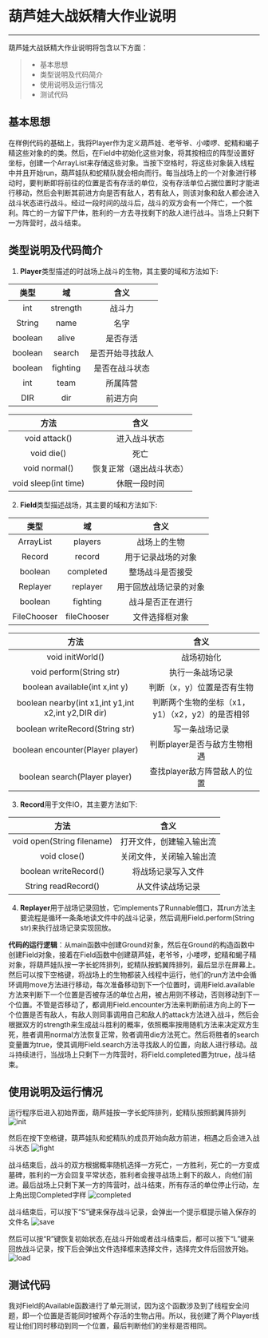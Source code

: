 ﻿# 葫芦娃大战妖精大作业说明

---

葫芦娃大战妖精大作业说明将包含以下方面：
> * 基本思想
> * 类型说明及代码简介
> * 使用说明及运行情况
> * 测试代码



## 基本思想

在样例代码的基础上，我将Player作为定义葫芦娃、老爷爷、小喽啰、蛇精和蝎子精这些对象的的类。然后，在Field中初始化这些对象，将其按相应的阵型设置好坐标，创建一个ArrayList来存储这些对象。当按下空格时，将这些对象装入线程中并且开始run，葫芦娃队和蛇精队就会相向而行。每当战场上的一个对象进行移动时，要判断即将前往的位置是否有存活的单位，没有存活单位占据位置时才能进行移动，然后会判断其前进方向是否有敌人，若有敌人，则该对象和敌人都会进入战斗状态进行战斗。经过一段时间的战斗后，战斗的双方会有一个阵亡，一个胜利。阵亡的一方留下尸体，胜利的一方去寻找剩下的敌人进行战斗。当场上只剩下一方阵营时，战斗结束。

## 类型说明及代码简介


1. **Player**类型描述的时战场上战斗的生物，其主要的域和方法如下:

| 类型   |  域  |  含义  |
| :----: | :----:  | :----:  |
| int | strength  | 战斗力 |
| String| name | 名字 |
| boolean | alive | 是否存活 |
| boolean | search | 是否开始寻找敌人 |
| boolean | fighting | 是否在战斗状态 |
| int | team | 所属阵营 |
| DIR | dir | 前进方向 |


| 方法  |  含义  |
| :----: | :----:  |
| void attack()  |  进入战斗状态  |
| void die()  |  死亡  |
| void normal()  |  恢复正常（退出战斗状态）  |
| void sleep(int time) | 休眠一段时间 |

2. **Field**类型描述战场，其主要的域和方法如下:

| 类型   |  域  |  含义  |
| :----: | :----:  | :----:  |
| ArrayList<Player> | players  | 战场上的生物 |
| Record | record | 用于记录战场的对象 |
| boolean | completed | 整场战斗是否接受 |
| Replayer | replayer | 用于回放战场记录的对象 |
| boolean | fighting | 战斗是否正在进行 |
| FileChooser | fileChooser | 文件选择框对象 |

| 方法  |  含义  |
| :----: | :----:  |
| void initWorld()  |  战场初始化 |
| void perform(String str)  |  执行一条战场记录  |
| boolean available(int x,int y) |  判断（x，y）位置是否有生物  |
| boolean nearby(int x1,int y1,int x2,int y2,DIR dir) | 判断两个生物的坐标（x1，y1）（x2，y2）的是否相邻 |
|  boolean writeRecord(String str) | 写一条战场记录 |
|  boolean encounter(Player player) |  判断player是否与敌方生物相遇  |
| boolean search(Player player) |  查找player敌方阵营敌人的位置  |

3. **Record**用于文件IO，其主要方法如下:

| 方法  |  含义  |
| :----: | :----:  |
| void open(String filename)  |  打开文件，创建输入输出流 |
| void close()  |  关闭文件，关闭输入输出流  |
| boolean writeRecord() |  将战场记录写入文件  |
| String readRecord() | 从文件读战场记录 |

4. **Replayer**用于战场记录回放，它implements了Runnable借口，其run方法主要流程是循环一条条地读文件中的战斗记录，然后调用Field.perform(String str)来执行战场记录实现回放。


**代码的运行逻辑**：从main函数中创建Ground对象，然后在Ground的构造函数中创建Field对象，接着在Field函数中创建葫芦娃，老爷爷，小喽啰，蛇精和蝎子精对象，将葫芦娃队按一字长蛇阵排列，蛇精队按鹤翼阵排列，最后显示在屏幕上。然后可以按下空格键，将战场上的生物都装入线程中运行，他们的run方法中会循环调用move方法进行移动，每次准备移动到下一个位置时，调用Field.available方法来判断下一个位置是否被存活的单位占用，被占用则不移动，否则移动到下一个位置。不管是否移动了，都调用Field.encounter方法来判断前进方向上的下一个位置是否有敌人，有敌人则同事调用自己和敌人的attack方法进入战斗，然后会根据双方的strength来生成战斗胜利的概率，依照概率按用随机方法来决定双方生死，胜者调用normal方法恢复正常，败者调用die方法死亡。然后将胜者的search变量置为true，使其调用Field.search方法寻找敌人的位置，向敌人进行移动。战斗持续进行，当战场上只剩下一方阵营时，将Field.completed置为true，战斗结束。


## 使用说明及运行情况

运行程序后进入初始界面，葫芦娃按一字长蛇阵排列，蛇精队按照鹤翼阵排列
![init](https://wx4.sinaimg.cn/mw690/006VQp4jgy1fnjdt1s03fj30xf0iv1kx.jpg)


然后在按下空格键，葫芦娃队和蛇精队的成员开始向敌方前进，相遇之后会进入战斗状态
![fight](https://wx2.sinaimg.cn/mw690/006VQp4jgy1fnjdt1rs81j30xf0iv7w6.jpg)


战斗结束后，战斗的双方根据概率随机选择一方死亡，一方胜利，死亡的一方变成墓碑，胜利的一方会回复平常状态，胜利者会搜寻战场上剩下的敌人，向他们前进。最后战场上只剩下某一方的阵营时，战斗结束，所有存活的单位停止行动，左上角出现Completed字样
![completed](https://wx2.sinaimg.cn/mw690/006VQp4jgy1fnjdt1ltlzj30xf0iv1kd.jpg)


战斗结束后，可以按下“S”键来保存战斗记录，会弹出一个提示框提示输入保存的文件名
![save](https://wx1.sinaimg.cn/mw690/006VQp4jgy1fnjdt1kf19j30xf0ivkho.jpg)


然后可以按“R”键恢复初始状态,在战斗开始或者战斗结束后，都可以按下“L”键来回放战斗记录，按下后会弹出文件选择框来选择文件，选择完文件后回放开始。
![load](https://wx2.sinaimg.cn/mw690/006VQp4jgy1fnjdt17286j30xf0iv7rj.jpg)



## 测试代码

我对Field的Available函数进行了单元测试，因为这个函数涉及到了线程安全问题，即一个位置是否能同时被两个存活的生物占用。所以，我创建了两个Player线程让他们同时移动到同一个位置，最后判断他们的坐标是否相同。
